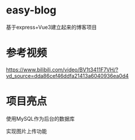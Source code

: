 # easy-blog
基于express+Vue3建立起来的博客项目
# 参考视频
https://www.bilibili.com/video/BV1t3411F7VH/?vd_source=dda86cef46ddfa21413a6040936ea0d4
# 项目亮点
使用MySQL作为后台的数据库

实现图片上传功能
